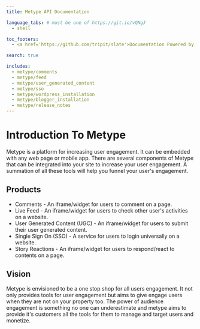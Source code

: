 ```yaml
---
title: Metype API Documentation

language_tabs: # must be one of https://git.io/vQNgJ
  - shell

toc_footers:
  - <a href='https://github.com/tripit/slate'>Documentation Powered by Slate</a>

search: true

includes:
  - metype/comments
  - metype/feed
  - metype/user_generated_content
  - metype/sso
  - metype/wordpress_installation
  - metype/blogger_installation
  - metype/release_notes
---
```

# Introduction To Metype

Metype is a platform for increasing user engagement. It can be embedded with any web page or mobile app.
There are several components of Metype that can be integrated into your site to increase your user engagement.
A summation of all these tools will help you funnel your user's engagement.

## Products
* Comments - An iframe/widget for users to comment on a page.
* Live Feed - An iframe/widget for users to check other user's activities on a website.
* User Generated Content (UGC) - An iframe/widget for users to submit their user generated content.
* Single Sign On (SSO) - A service for users to login universally on a website.
* Story Reactions - An iframe/widget for users to respond/react to contents on a page.

## Vision

Metype is envisioned to be a one stop shop for all users engagement. It not only provides tools for user engagement but aims to give engage users when they are not on your property too.
The power of audience engagement is something no one can underestimate and metype aims to provide it's customers all the tools for them to manage and target users and monetize.

<script>/*<![CDATA[*/window.zE||(function(e,t,s){var n=window.zE=window.zEmbed=function(){n._.push(arguments)}, a=n.s=e.createElement(t),r=e.getElementsByTagName(t)[0];n.set=function(e){ n.set._.push(e)},n._=[],n.set._=[],a.async=true,a.setAttribute("charset","utf-8"), a.src="https://static.zdassets.com/ekr/asset_composer.js?key="+s, n.t=+new Date,a.type="text/javascript",r.parentNode.insertBefore(a,r)})(document,"script","40490422-289d-4590-8223-65620867c938");/*]]>*/</script>
